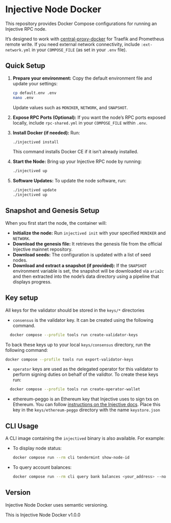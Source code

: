 # Injective Node Docker

This repository provides Docker Compose configurations for running an Injective RPC node.

It’s designed to work with [central-proxy-docker](https://github.com/CryptoManufaktur-io/central-proxy-docker) for Traefik and Prometheus remote write. If you need external network connectivity, include `:ext-network.yml` in your `COMPOSE_FILE` (as set in your `.env` file).

## Quick Setup

1. **Prepare your environment:**
   Copy the default environment file and update your settings:
   ```bash
   cp default.env .env
   nano .env
   ```
   Update values such as `MONIKER`, `NETWORK`, and `SNAPSHOT`.

2. **Expose RPC Ports (Optional):**
   If you want the node’s RPC ports exposed locally, include `rpc-shared.yml` in your `COMPOSE_FILE` within `.env`.

3. **Install Docker (if needed):**
   Run:
   ```bash
   ./injectived install
   ```
   This command installs Docker CE if it isn’t already installed.

4. **Start the Node:**
   Bring up your Injective RPC node by running:
   ```bash
   ./injectived up
   ```

5. **Software Updates:**
   To update the node software, run:
   ```bash
   ./injectived update
   ./injectived up
   ```

## Snapshot and Genesis Setup

When you first start the node, the container will:

- **Initialize the node:**
  Run `injectived init` with your specified `MONIKER` and `NETWORK`.
- **Download the genesis file:**
  It retrieves the genesis file from the official Injective mainnet repository.
- **Download seeds:**
  The configuration is updated with a list of seed nodes.
- **Download and extract a snapshot (if provided):**
  If the `SNAPSHOT` environment variable is set, the snapshot will be downloaded via `aria2c` and then extracted into the node’s data directory using a pipeline that displays progress.

## Key setup

All keys for the validator should be stored in the `keys/*` directories
* `consensus` is the validator key. It can be created using the following command.
```bash
  docker compose --profile tools run create-validator-keys
```
To back these keys up to your local `keys/consensus` directory, run the following command:
```bash
docker compose --profile tools run export-validator-keys
```
* `operator` keys are used as the delegated operator for this validator to perform signing duties on behalf of the validtor.  To create these keys run:
```bash
  docker compose --profile tools run create-operator-wallet
```
* ethereum-peggo is an Ethereum key that Injective uses to sign txs on Ethereum.  You can follow [instructions on the Injective docs](https://docs.injective.network/infra/validator-mainnet/peggo#managing-ethereum-keys-for-peggo).  Place this key in the `keys/ethereum-peggo` directory with the name `keystore.json`

## CLI Usage

A CLI image containing the `injectived` binary is also available. For example:
- To display node status:
  ```bash
  docker compose run --rm cli tendermint show-node-id
  ```
- To query account balances:
  ```bash
  docker compose run --rm cli query bank balances <your_address> --node http://injective:26657/
  ```

## Version

Injective Node Docker uses semantic versioning.

This is Injective Node Docker v1.0.0
